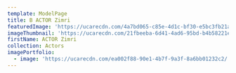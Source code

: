 ```yaml
---
template: ModelPage
title: B ACTOR Zimri
featuredImage: 'https://ucarecdn.com/4a7bd065-c85e-4d1c-bf30-e5bc3fb21ac9/'
imageThumbnail: 'https://ucarecdn.com/21fbeeba-6d41-4ad6-95bd-b4b58221e47f/'
firstName: ACTOR Zimri
collection: Actors
imagePortfolio:
  - image: 'https://ucarecdn.com/ea002f88-90e1-4b7f-9a3f-8a6bb01232c2/'
---
```



